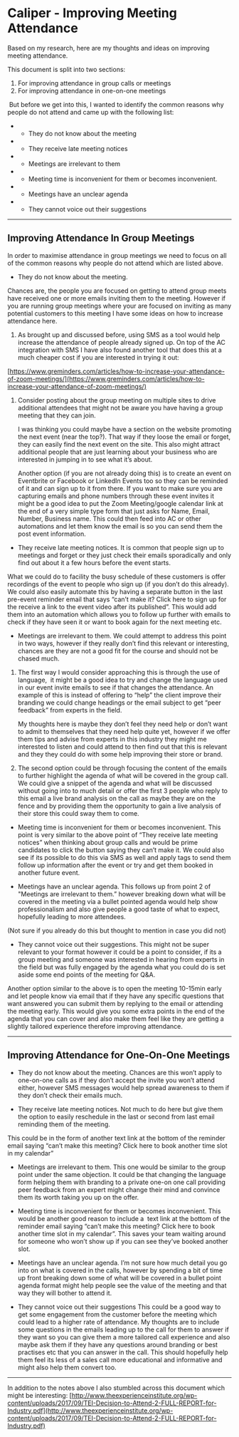 
# Caliper - Improving Meeting Attendance

Based on my research, here are my thoughts and ideas on improving meeting attendance. 

This document is split into two sections:

1.  For improving attendance in group calls or meetings
2.  For improving attendance in one-on-one meetings

 But before we get into this, I wanted to identify the common reasons why people do not attend and came up with the following list:

-   - They do not know about the meeting
-   - They receive late meeting notices
-   - Meetings are irrelevant to them
-   - Meeting time is inconvenient for them or becomes inconvenient.
-   - Meetings have an unclear agenda
-   - They cannot voice out their suggestions

---

## Improving Attendance In Group Meetings

In order to maximise attendance in group meetings we need to focus on all of the common reasons why people do not attend which are listed above.

- They do not know about the meeting.

Chances are, the people you are focused on getting to attend group meets have received one or more emails inviting them to the meeting. However if you are running group meetings where your are focused on inviting as many potential customers to this meeting I have some ideas on how to increase attendance here. 

1.  As brought up and discussed before, using SMS as a tool would help increase the attendance of people already signed up. On top of the AC integration with SMS I have also found another tool that does this at a much cheaper cost if you are interested in trying it out:

[https://www.greminders.com/articles/how-to-increase-your-attendance-of-zoom-meetings/](https://www.greminders.com/articles/how-to-increase-your-attendance-of-zoom-meetings/)

1.  Consider posting about the group meeting on multiple sites to drive additional attendees that might not be aware you have having a group meeting that they can join.   
      
    I was thinking you could maybe have a section on the website promoting the next event (near the top?). That way if they loose the email or forget, they can easily find the next event on the site. This also might attract additional people that are just learning about your business who are interested in jumping in to see what it’s about.  
      
    Another option (if you are not already doing this) is to create an event on Eventbrite or Facebook or LinkedIn Events too so they can be reminded of it and can sign up to it from there. If you want to make sure you are capturing emails and phone numbers through these event invites it might be a good idea to put the Zoom Meeting/google calendar link at the end of a very simple type form that just asks for Name, Email, Number, Business name. This could then feed into AC or other automations and let them know the email is so you can send them the post event information. 
    

-   They receive late meeting notices.
It is common that people sign up to meetings and forget or they just check their emails sporadically and only find out about it a few hours before the event starts. 

What we could do to facility the busy schedule of these customers is offer recordings of the event to people who sign up (if you don’t do this already). We could also easily automate this by having a separate button in the last pre-event reminder email that says “can’t make it? Click here to sign up for the receive a link to the event video after its published”. This would add them into an automation which allows you to follow up further with emails to check if they have seen it or want to book again for the next meeting etc. 

-   Meetings are irrelevant to them.
We could attempt to address this point in two ways, however if they really don’t find this relevant or interesting, chances are they are not a good fit for the course and should not be chased much. 

1.  The first way I would consider approaching this is through the use of language,  it might be a good idea to try and change the language used in our event invite emails to see if that changes the attendance. An example of this is instead of offering to “help” the client improve their branding we could change headings or the email subject to get “peer feedback” from experts in the field.  
      
    My thoughts here is maybe they don’t feel they need help or don’t want to admit to themselves that they need help quite yet, however if we offer them tips and advise from experts in this industry they might me interested to listen and could attend to then find out that this is relevant and they they could do with some help improving their store or brand. 
    

2. The second option could be through focusing the content of the emails to further highlight the agenda of what will be covered in the group call.  We could give a snippet of the agenda and what will be discussed without going into to much detail or offer the first 3 people who reply to this email a live brand analysis on the call as maybe they are on the fence and by providing them the opportunity to gain a live analysis of their store this could sway them to come. 

-   Meeting time is inconvenient for them or becomes inconvenient.
This point is very similar to the above point of “They receive late meeting notices” when thinking about group calls and would be prime candidates to click the button saying they can’t make it. We could also see if its possible to do this via SMS as well and apply tags to send them follow up information after the event or try and get them booked in another future event. 

-   Meetings have an unclear agenda.
This follows up from point 2 of "Meetings are irrelevant to them.” however breaking down what will be covered in the meeting via a bullet pointed agenda would help show professionalism and also give people a good taste of what to expect, hopefully leading to more attendees.

(Not sure if you already do this but thought to mention in case you did not)

- They cannot voice out their suggestions.
This might not be super relevant to your format however it could be a point to consider, if its a group meeting and someone was interested in hearing from experts in the field but was fully engaged by the agenda what you could do is set aside some end points of the meeting for Q&A. 

Another option similar to the above is to open the meeting 10-15min early and let people know via email that if they have any specific questions that want answered you can submit them by replying to the email or attending the meeting early. This would give you some extra points in the end of the agenda that you can cover and also make them feel like they are getting a slightly tailored experience therefore improving attendance. 

---

## Improving Attendance for One-On-One Meetings

-   They do not know about the meeting.
Chances are this won’t apply to one-on-one calls as if they don’t accept the invite you won’t attend either, however SMS messages would help spread awareness to them if they don’t check their emails much.

-   They receive late meeting notices.
Not much to do here but give them the option to easily reschedule in the last or second from last email reminding them of the meeting.

This could be in the form of another text link at the bottom of the reminder email saying “can’t make this meeting? Click here to book another time slot in my calendar”

-   Meetings are irrelevant to them.
This one would be similar to the group point under the same objection. It could be that changing the language form helping them with branding to a private one-on one call providing peer feedback from an expert might change their mind and convince them its worth taking you up on the offer. 

-   Meeting time is inconvenient for them or becomes inconvenient.
This would be another good reason to include a  text link at the bottom of the reminder email saying “can’t make this meeting? Click here to book another time slot in my calendar”. This saves your team waiting around for someone who won’t show up if you can see they’ve booked another slot. 

-   Meetings have an unclear agenda.
I’m not sure how much detail you go into on what is covered in the calls, however by spending a bit of time up front breaking down some of what will be covered in a bullet point agenda format might help people see the value of the meeting and that way they will bother to attend it. 

-   They cannot voice out their suggestions
This could be a good way to get some engagement from the customer before the meeting which could lead to a higher rate of attendance. My thoughts are to include some questions in the emails leading up to the call for them to answer if they want so you can give them a more tailored call experience and also maybe ask them if they have any questions around branding or best practises etc that you can answer in the call. This should hopefully help them feel its less of a sales call more educational and informative and might also help them convert too. 

---

In addition to the notes above I also stumbled across this document which might be interesting:
[http://www.theexperienceinstitute.org/wp-content/uploads/2017/09/TEI-Decision-to-Attend-2-FULL-REPORT-for-Industry.pdf](http://www.theexperienceinstitute.org/wp-content/uploads/2017/09/TEI-Decision-to-Attend-2-FULL-REPORT-for-Industry.pdf)